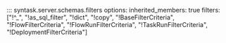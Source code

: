 ::: syntask.server.schemas.filters
    options:
      inherited_members: true
      filters: ["!^_", "!as_sql_filter", "!dict", "!copy", "!BaseFilterCriteria", "!FlowFilterCriteria", "!FlowRunFilterCriteria", "!TaskRunFilterCriteria", "!DeploymentFilterCriteria"]
